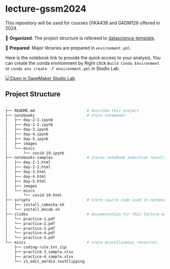 # lecture-gssm2024

This repository will be used for courses 01KA438 and 0ADM126 offered in 2024.

📁 **Organized**: The project structure is refereed to [datascience-template](https://github.com/icoxfog417/datascience-template).

🚀 **Prepared**: Major libraries are prepared in `environment.yml`.

Here is the notebook link to provide the quick access to your analysis. You can create the conda environment by Right click `Build Conda Environment` or `conda env create -f environment.yml` in Studio Lab.

[![Open in SageMaker Studio Lab](https://studiolab.sagemaker.aws/studiolab.svg)](https://studiolab.sagemaker.aws/import/github/haradatm/lecture-gssm2024/blob/main/README.md)

## Project Structure

```bash
.
├── README.md                       # describe this project
├── notebooks                       # store notebooks
│   ├── day-2-1.ipynb
│   ├── day-2-2.ipynb
│   ├── day-3.ipynb
│   ├── day-4.ipynb
│   ├── day-5.ipynb
│   ├── images
│   └── miscs
│       └── covid-19.ipynb
├── notebooks-samples               # stores notebook execution results in HTML
│   ├── day-2-1.html
│   ├── day-2-2.html
│   ├── day-3.html
│   ├── day-4.html
│   ├── day-5.html
│   ├── images
│   └── miscs
│       └── covid-19.html
├── scripts                         # store source code used in notebook
│   ├── install_cabocha.sh
│   └── install_mecab.sh
├── slides                          # documentation for this lecture materials (To be uploaded after the lecture.)
│   └── practice-1.pdf
│   └── practice-2.pdf
│   └── practice-3.pdf
│   └── practice-4.pdf
│   └── practice-5.pdf
└── miscs                           # store miscellaneous resources
    ├── coding-rule.txt.zip
    ├── practice-3_sample.xlsx
    ├── practice-4_sample.xlsx
    └── z1_edit_words3.textClipping
```
